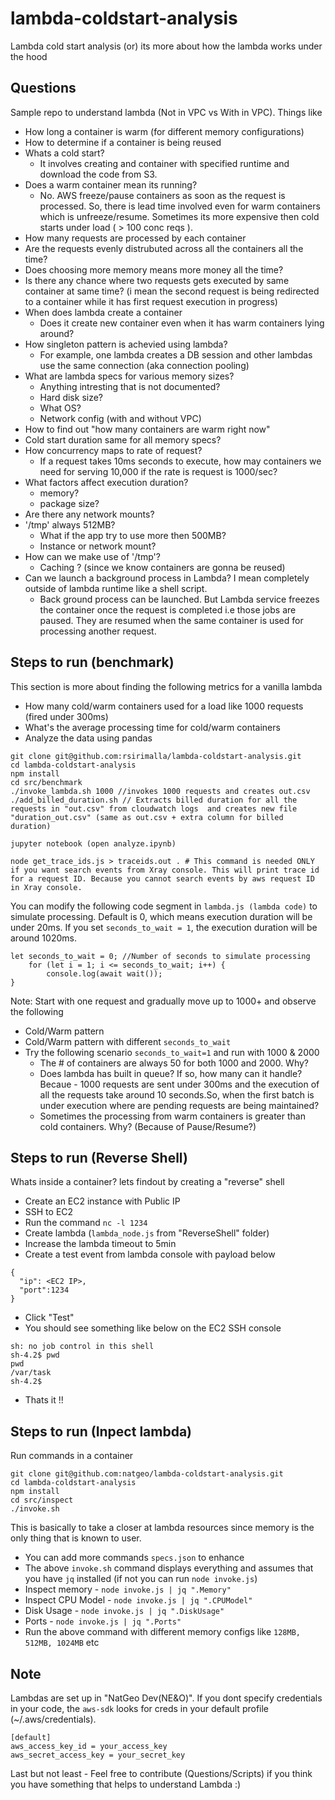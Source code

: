 # lambda-coldstart-analysis
Lambda cold start analysis (or) its more about how the lambda works under the hood

## Questions ##
Sample repo to understand lambda (Not in VPC vs With in VPC). Things like
- How long a container is warm (for different memory configurations)
- How to determine if a container is being reused
- Whats a cold start?
  - It involves creating and container with specified runtime and download the code from S3.
- Does a warm container mean its running?
  - No. AWS freeze/pause containers as soon as the request is processed. So, there is lead time involved even for warm containers which is unfreeze/resume. Sometimes its more expensive then cold starts under load ( > 100 conc reqs ).
- How many requests are processed by each container
- Are the requests evenly distrubuted across all the containers all the time?
- Does choosing more memory means more money all the time?
- Is there any chance where two requests gets executed by same container at same time? (i mean the second request is being redirected to a container while it has first request execution in progress)
- When does lambda create a container
  - Does it create new container even when it has warm containers lying around? 
- How singleton pattern is achevied using lambda?
  - For example, one lambda creates a DB session and other lambdas use the same connection (aka connection pooling)
- What are lambda specs for various memory sizes?
  - Anything intresting that is not documented?
  - Hard disk size?
  - What OS?
  - Network config (with and without VPC)
- How to find out "how many containers are warm right now"
- Cold start duration same for all memory specs?
- How concurrency maps to rate of request?
  - If a request takes 10ms seconds to execute, how may containers we need for serving 10,000 if the rate is request is 1000/sec?
- What factors affect execution duration?
  - memory?
  - package size? 
- Are there any network mounts?
- '/tmp' always 512MB?
  - What if the app try to use more then 500MB?
  - Instance or network mount?
- How can we make use of '/tmp'?
   - Caching ? (since we know containers are gonna be reused)
- Can we launch a background process in Lambda? I mean completely outside of lambda runtime like a shell script. 
  - Back ground process can be launched. But Lambda service freezes the container once the request is completed i.e those jobs are paused. They are resumed when the same container is used for processing another request.

 
## Steps to run (benchmark) ##
This section is more about finding the following metrics for a vanilla lambda
* How many cold/warm containers used for a load like 1000 requests (fired under 300ms)
* What's the average processing time for cold/warm containers
* Analyze the data using pandas
```
git clone git@github.com:rsirimalla/lambda-coldstart-analysis.git
cd lambda-coldstart-analysis
npm install
cd src/benchmark
./invoke_lambda.sh 1000 //invokes 1000 requests and creates out.csv
./add_billed_duration.sh // Extracts billed duration for all the requests in "out.csv" from cloudwatch logs  and creates new file "duration_out.csv" (same as out.csv + extra column for billed duration)

jupyter notebook (open analyze.ipynb)

node get_trace_ids.js > traceids.out . # This command is needed ONLY if you want search events from Xray console. This will print trace id for a request ID. Because you cannot search events by aws request ID in Xray console. 
```
You can modify the following code segment in `lambda.js (lambda code)` to simulate processing. Default is 0, which means execution duration will be under 20ms. If you set `seconds_to_wait = 1`, the execution duration will be around 1020ms.    
```
let seconds_to_wait = 0; //Number of seconds to simulate processing
    for (let i = 1; i <= seconds_to_wait; i++) {
        console.log(await wait());
}
```

Note: Start with one request and gradually move up to 1000+ and observe the following
* Cold/Warm pattern
* Cold/Warm pattern with different `seconds_to_wait`
* Try the following scenario `seconds_to_wait=1` and run with 1000 & 2000
  - The # of containers are always 50 for both 1000 and 2000. Why? 
  - Does lambda has built in queue? If so, how many can it handle? Becaue - 1000 requests are sent under 300ms and the execution of all the requests take around 10 seconds.So, when the first batch is under execution where are pending requests are being maintained?
  - Sometimes the processing from warm containers is greater than cold containers. Why? (Because of Pause/Resume?)


## Steps to run (Reverse Shell) ##
Whats inside a container? lets findout by creating a "reverse" shell
* Create an EC2 instance with Public IP
* SSH to EC2
* Run the command `nc -l 1234`
* Create lambda (`lambda_node.js` from "ReverseShell" folder)
* Increase the lambda timeout to 5min
* Create a test event from lambda console with payload below
```
{
  "ip": <EC2 IP>,
  "port":1234 
}
```
* Click "Test" 
* You should see something like below on the EC2 SSH console
```
sh: no job control in this shell
sh-4.2$ pwd
pwd
/var/task
sh-4.2$
```
* Thats it !!

## Steps to run (Inpect lambda) ##
Run commands in a container
```
git clone git@github.com:natgeo/lambda-coldstart-analysis.git
cd lambda-coldstart-analysis
npm install
cd src/inspect
./invoke.sh
```
This is basically to take a closer at lambda resources since memory is the only thing that is known to user.
* You can add more commands `specs.json` to enhance 
* The above `invoke.sh` command displays everything and assumes that you have `jq` installed (if not you can run `node invoke.js`)
* Inspect memory - `node invoke.js | jq ".Memory"`
* Inspect CPU Model - `node invoke.js | jq ".CPUModel"`
* Disk Usage - `node invoke.js | jq ".DiskUsage"`
* Ports - `node invoke.js | jq ".Ports"`
* Run the above command with different memory configs like `128MB, 512MB, 1024MB` etc


## Note ##
Lambdas are set up in "NatGeo Dev(NE&O)". If you dont specify credentials in your code, the `aws-sdk` looks for creds in your default profile (~/.aws/credentials). 

```
[default]
aws_access_key_id = your_access_key
aws_secret_access_key = your_secret_key
```

Last but not least - Feel free to contribute (Questions/Scripts) if you think you have something that helps to understand Lambda :)





